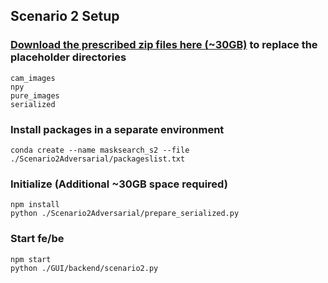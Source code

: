 ## Scenario 2 Setup

### [Download the prescribed zip files here (~30GB)]() to replace the placeholder directories
```
cam_images
npy
pure_images
serialized
```


### Install packages in a separate environment
```
conda create --name masksearch_s2 --file ./Scenario2Adversarial/packageslist.txt
```

### Initialize (Additional ~30GB space required)
```
npm install
python ./Scenario2Adversarial/prepare_serialized.py
```

### Start fe/be
```
npm start
python ./GUI/backend/scenario2.py
```